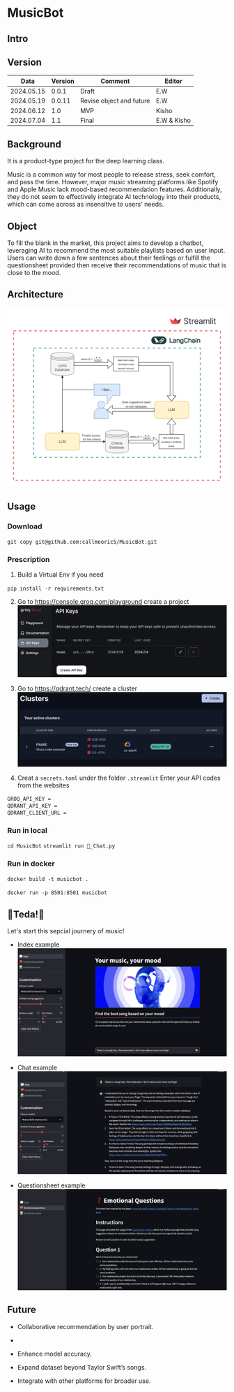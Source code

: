 # MusicBot

## Intro

## Version



| Data       | Version | Comment                  | Editor |
| ---------- | ------- | ------------------------ | ------ |
| 2024.05.15 | 0.0.1   | Draft                    | E.W    |
| 2024.05.19 | 0.0.11  | Revise object and future | E.W    |
| 2024.06.12 |   1.0   |          MVP             | Kisho  |
| 2024.07.04 |   1.1   |          Final           | E.W & Kisho  |

## Background



It is a product-type project for the deep learning class.

Music is a common way for most people to release stress, seek comfort, and pass the time. However, major music streaming platforms like Spotify and Apple Music lack mood-based recommendation features. Additionally, they do not seem to effectively integrate AI technology into their products, which can come across as insensitive to users' needs.

## Object

To fill the blank in the market, this project aims to develop a chatbot, leveraging AI to recommend the most suitable playlists based on user input. Users can write down a few sentences about their feelings or fulfill the questionsheet provided then receive their recommendations of music that is close to the mood.

## Architecture

![architecture](media/architecture.png)

## Usage

### Download 

`git copy git@github.com:callmeeric5/MusicBot.git`

### Prescription

1. Build a Virtual Env if you need

`pip install -r requirements.txt`

2. Go to https://console.groq.com/playground create a project
![](media/groqcloud.png)

3. Go to https://qdrant.tech/ create a cluster
![](media/qdrant.png)



4. Creat a `secrets.toml` under the folder `.streamlit`
Enter your API codes from the websites

```
GROQ_API_KEY = 
QDRANT_API_KEY = 
QDRANT_CLIENT_URL = 
```

### Run in local

`cd MusicBot`
`streamlit run 💬_Chat.py`

### Run in docker

`docker build -t musicbot .`

`docker run -p 8501:8501 musicbot`

## 🎉Teda!🎉

Let's start this sepcial journery of music!

* Index example
![](media/index.jpg)


* Chat example
![](media/Response.jpg)

* Questionsheet example
![](media/questionsheet.png)


## Future

- Collaborative recommendation by user portrait.
- 
- Enhance model accuracy.​

- Expand dataset beyond Taylor Swift’s songs.​

- Integrate with other platforms for broader use.